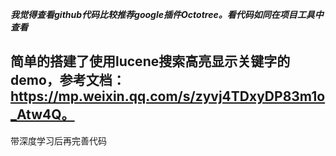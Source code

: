 
***我觉得查看github代码比较推荐google插件Octotree。看代码如同在项目工具中查看***

## 简单的搭建了使用lucene搜索高亮显示关键字的demo，参考文档：https://mp.weixin.qq.com/s/zyvj4TDxyDP83m1o_Atw4Q。

带深度学习后再完善代码
